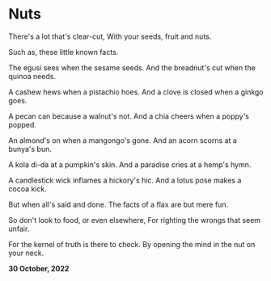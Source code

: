 # Nuts

There's a lot that's clear-cut,
With your seeds, fruit and nuts.

Such as, these little known facts.

The egusi sees when the sesame seeds.
And the breadnut's cut when the quinoa needs.

A cashew hews when a pistachio hoes.
And a clove is closed when a ginkgo goes.

A pecan can because a walnut's not.
And a chia cheers when a poppy's popped.

An almond's on when a mangongo's gone.
And an acorn scorns at a bunya's bun.

A kola di-da at a pumpkin's skin.
And a paradise cries at a hemp's hymn.

A candlestick wick inflames a hickory's hic.
And a lotus pose makes a cocoa kick.

But when all's said and done.
The facts of a flax are but mere fun.

So don't look to food, or even elsewhere,
For righting the wrongs that seem unfair.

For the kernel of truth is there to check.
By opening the mind in the nut on your neck.

**30 October, 2022**

&nbsp;
